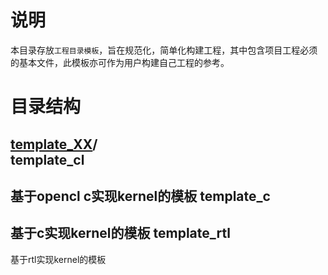 # 说明

本目录存放`工程目录模板`，旨在规范化，简单化构建工程，其中包含项目工程必须的基本文件，此模板亦可作为用户构建自己工程的参考。

# 目录结构
[template_XX](#template_XX_dir)/  
template_cl
--------------------------------
基于opencl c实现kernel的模板
template_c
--------------------------------
基于c实现kernel的模板
template_rtl
--------------------------------
基于rtl实现kernel的模板